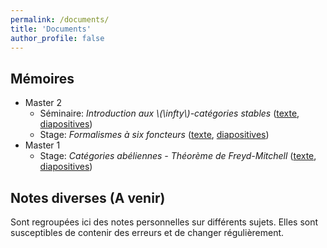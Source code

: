```yaml
---
permalink: /documents/
title: 'Documents'
author_profile: false
---
```


Mémoires
--------

* Master 2
  * Séminaire: *Introduction aux \\(\infty\\)-catégories stables* ([texte](/files/memoires/m2-seminaire.pdf), [diapositives](/files/memoires/m2-seminaire-beamer.pdf))
  * Stage: *Formalismes à six foncteurs* ([texte](/files/memoires/m2-stage.pdf), [diapositives](/files/memoires/m2-stage-beamer.pdf))
* Master 1
  * Stage: *Catégories abéliennes - Théorème de Freyd-Mitchell* ([texte](/files/memoires/m1-stage.pdf), [diapositives](/files/memoires/m1-stage-beamer.pdf))

Notes diverses (A venir)
------------------------

Sont regroupées ici des notes personnelles sur différents sujets. Elles sont susceptibles de contenir des erreurs et de changer régulièrement.

<!--
* [Ensembles simpliciaux et leurs fibrations](/files/notes/sset.pdf)
* [\\(\infty\\)-Catégories](/files/notes/infcat.pdf)
* [Animation](/files/notes/animation.pdf)
* [\\(\infty\\)-topos](/files/notes/inftopos.pdf)
* [\\(\infty\\)-champs](/files/notes/infstack.pdf) 
-->